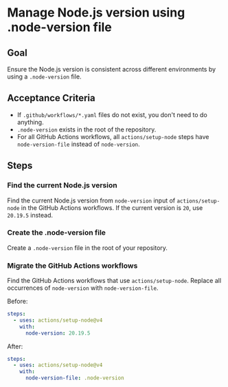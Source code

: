 # Manage Node.js version using .node-version file

## Goal

Ensure the Node.js version is consistent across different environments by using a `.node-version` file.

## Acceptance Criteria

- If `.github/workflows/*.yaml` files do not exist, you don't need to do anything.
- `.node-version` exists in the root of the repository.
- For all GitHub Actions workflows, all `actions/setup-node` steps have `node-version-file` instead of `node-version`.

## Steps

### Find the current Node.js version

Find the current Node.js version from `node-version` input of `actions/setup-node` in the GitHub Actions workflows.
If the current version is `20`, use `20.19.5` instead.

### Create the .node-version file

Create a `.node-version` file in the root of your repository.

### Migrate the GitHub Actions workflows

Find the GitHub Actions workflows that use `actions/setup-node`.
Replace all occurrences of `node-version` with `node-version-file`.

Before:

```yaml
steps:
  - uses: actions/setup-node@v4
    with:
      node-version: 20.19.5
```

After:

```yaml
steps:
  - uses: actions/setup-node@v4
    with:
      node-version-file: .node-version
```
